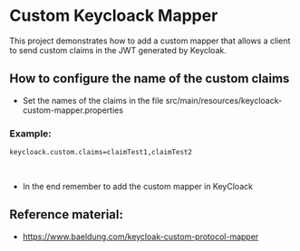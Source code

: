 # Custom Keycloack Mapper

This project demonstrates how to add a custom mapper that allows a client to send custom claims in the JWT generated by Keycloak.

## How to configure the name of the custom claims

- Set the names of the claims in the file src/main/resources/keycloack-custom-mapper.properties

### Example:

```keycloack.custom.claims=claimTest1,claimTest2```

<br/>

- In the end remember to add the custom mapper in KeyCloack

## Reference material:

- https://www.baeldung.com/keycloak-custom-protocol-mapper